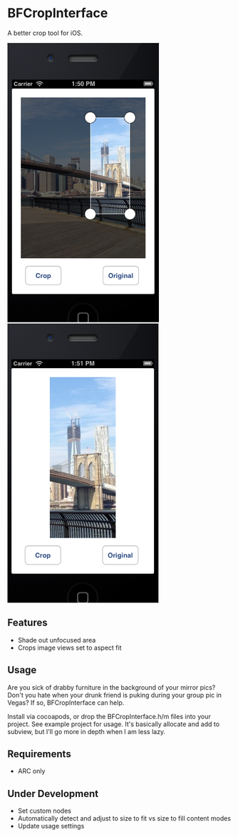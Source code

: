 BFCropInterface
===============

A better crop tool for iOS. 

![Alt text](/screenshots/uncropped.jpg)
![Alt text](/screenshots/cropped.jpg)

Features
--------
* Shade out unfocused area
* Crops image views set to aspect fit

Usage
------
Are you sick of drabby furniture in the background of your mirror pics? Don't you hate when your drunk friend is puking during your group pic in Vegas? If so, BFCropInterface can help.

Install via cocoapods, or drop the BFCropInterface.h/m files into your project. See example project for usage. It's basically allocate and add to subview, but I'll go more in depth when I am less lazy. 

Requirements
------------
* ARC only

Under Development
-----------------
* Set custom nodes
* Automatically detect and adjust to size to fit vs size to fill content modes
* Update usage settings

